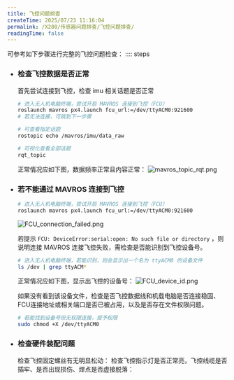 ```yaml
---
title: 飞控问题排查
createTime: 2025/07/23 11:16:04
permalink: /X280/传感器问题排查/飞控问题排查/
readingTime: false
---
```

可参考如下步骤进行完整的飞控问题检查：
:::: steps
- ### 检查飞控数据是否正常
    首先尝试连接到飞控，检查 imu 相关话题是否正常

    ```bash
    # 进入无人机电脑终端，尝试开启 MAVROS 连接到飞控（FCU）
    roslaunch mavros px4.launch fcu_url:=/dev/ttyACM0:921600
    # 若无法连接，可跳到下一步骤

    # 可查看指定话题
    rostopic echo /mavros/imu/data_raw

    # 可视化查看全部话题
    rqt_topic
    ```
    正常情况应如下图，数据频率正常且内容正常：
    ![mavros_topic_rqt.png](https://file.emnavi.tech/MEDIA_ASSETS/X152b/mavros_topic_rqt.png)

    <!-- TODO（Derkai）：正常结果如上图所示， mavros 话题详细说明可参考下表： -->
- ### 若不能通过 MAVROS 连接到飞控
    ```bash
    # 进入无人机电脑终端，尝试开启 MAVROS 连接到飞控（FCU）
    roslaunch mavros px4.launch fcu_url:=/dev/ttyACM0:921600
    ```

    ![FCU_connection_failed.png](https://file.emnavi.tech/MEDIA_ASSETS/X152b/FCU_connection_failed.png)

    若提示 `FCU: DeviceError:serial:open: No such file or directory` ，则说明连接 MAVROS 连接飞控失败，需检查是否能识别到飞控设备号。

    ```bash
    # 进入无人机电脑终端，若能识别，则会显示出一个名为 ttyACM0 的设备文件
    ls /dev | grep ttyACM*
    ```
    正常情况应如下图，显示出飞控的设备号：
    ![FCU_device_id.png](https://file.emnavi.tech/MEDIA_ASSETS/X152b/FCU_device_id.png)

    如果没有看到该设备文件，检查是否飞控数据线和机载电脑是否连接稳固、FCU连接地址或相关端口是否已被占用，以及是否存在文件权限问题。
    ```bash
    # 若能找到设备号但无权限连接，授予权限
    sudo chmod +X /dev/ttyACM0
    ```

- ### 检查硬件装配问题
    检查飞控固定螺丝有无明显松动：
    检查飞控指示灯是否正常亮，飞控线缆是否插牢、是否出现损伤、焊点是否虚接脱落：
